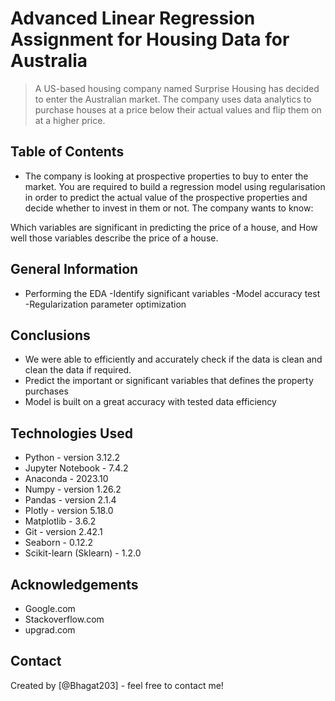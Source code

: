 # Advanced Linear Regression Assignment for Housing Data for Australia
> A US-based housing company named Surprise Housing has decided to enter the Australian market. The company uses data analytics to purchase houses at a price below their actual values and flip them on at a higher price. 


## Table of Contents
* The company is looking at prospective properties to buy to enter the market. You are required to build a regression model using
 regularisation in order to predict the actual value of the prospective properties and decide whether to invest in them or not.
The company wants to know:

 Which variables are significant in predicting the price of a house, and
 How well those variables describe the price of a house.

## General Information
- Performing the EDA
-Identify significant variables
-Model accuracy test
-Regularization parameter optimization

## Conclusions
- We were able to efficiently and accurately check if the data is clean and clean the data if required.
- Predict the important or significant variables that defines the property purchases
- Model is built on a great accuracy with tested data efficiency


## Technologies Used
- Python - version 3.12.2
- Jupyter Notebook - 7.4.2
- Anaconda - 2023.10
- Numpy - version 1.26.2
- Pandas - version 2.1.4
- Plotly - version 5.18.0
- Matplotlib - 3.6.2
- Git - version 2.42.1
- Seaborn - 0.12.2
- Scikit-learn (Sklearn) - 1.2.0



## Acknowledgements

- Google.com
- Stackoverflow.com
- upgrad.com


## Contact
Created by [@Bhagat203] - feel free to contact me!
